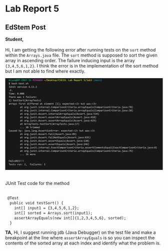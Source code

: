 # Lab Report 5

## EdStem Post

**Student,** <br><br>
Hi, I am getting the following error after running tests on the `sort` method within the `Arrays.java` file. The `sort` method is supposed to sort the given array in ascending order. The failure inducing input is the array `{3,4,5,6,1,2}`. I think the error is in the implementation of the sort method but I am not able to find where exactly.

![Image](lab51.JPG) <br><br>

JUnit Test code for the method <br>
```

 @Test
  public void testSort() {
    int[] input1 = {3,4,5,6,1,2};
    int[] sorted = Arrays.sort(input1);
    assertArrayEquals(new int[]{1,2,3,4,5,6}, sorted);
  }

```

**TA,** 
Hi, I suggest running jdb (Java Debugger) on the test file and make a breakpoint at the line where `assertArrayEquals` is so you can inspect the contents of the sorted array at each index and identify what the problem is. 


